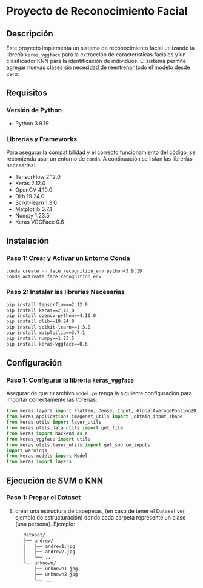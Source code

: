 # Proyecto de Reconocimiento Facial

## Descripción

Este proyecto implementa un sistema de reconocimiento facial utilizando la librería `keras_vggface` para la extracción de características faciales y un clasificador KNN para la identificación de individuos. El sistema permite agregar nuevas clases sin necesidad de reentrenar todo el modelo desde cero.

## Requisitos

### Versión de Python

- Python 3.9.19

### Librerías y Frameworks

Para asegurar la compatibilidad y el correcto funcionamiento del código, se recomienda usar un entorno de `conda`. A continuación se listan las librerías necesarias:

- TensorFlow 2.12.0
- Keras 2.12.0
- OpenCV 4.10.0
- Dlib 19.24.0
- Scikit-learn 1.3.0
- Matplotlib 3.7.1
- Numpy 1.23.5
- Keras VGGFace 0.6

## Instalación

### Paso 1: Crear y Activar un Entorno Conda

```sh
conda create -n face_recognition_env python=3.9.19
conda activate face_recognition_env
```

### Paso 2: Instalar las librerias Necesarias
```sh
pip install tensorflow==2.12.0
pip install keras==2.12.0
pip install opencv-python==4.10.0
pip install dlib==19.24.0
pip install scikit-learn==1.3.0
pip install matplotlib==3.7.1
pip install numpy==1.23.5
pip install keras-vggface==0.6
```
## Configuración
### Paso 1: Configurar la libreria `keras_vggface`
Asegurar de que tu archivo `model.py` tenga la siguiente configuración para importar correctamente las librerias:
```python
from keras.layers import Flatten, Dense, Input, GlobalAveragePooling2D, GlobalMaxPooling2D, Activation, Conv2D, MaxPooling2D, BatchNormalization, AveragePooling2D, Reshape, Permute, multiply
from keras_applications.imagenet_utils import _obtain_input_shape
from keras.utils import layer_utils
from keras.utils.data_utils import get_file
from keras import backend as K
from keras_vggface import utils
from keras.utils.layer_utils import get_source_inputs
import warnings
from keras.models import Model
from keras import layers
```
## Ejecución de SVM o KNN
### Paso 1: Prepar el Dataset
1. crear una estructura de capepetas, (en caso de tener el Dataset ver ejemplo de estructuración) donde cada carpeta represente un clase (una persona).
   Ejemplo:
   ```markdown
      dataset/
      ├── andrew/
      │   ├── andrew1.jpg
      │   ├── andrew2.jpg
      │   └── ...
      └── unknown/
          ├── unknown1.jpg
          ├── unknown2.jpg
          └── ...
      ```
